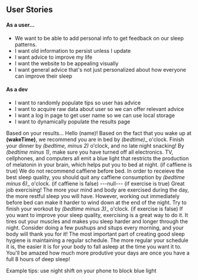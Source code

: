## User Stories

#### As a user...
- We want to be able to add personal info to get feedback on our sleep patterns.
- I want old information to persist unless I update
- I want advice to improve my life
- I want the website to be appealing visually
- I want general advice that's not just personalized about how everyone can improve their sleep

#### As a dev
- I want to randomly populate tips so user has advice
- I want to acquire raw data about user so we can offer relevant advice
- I want a log in page to get user name so we can use local storage
- I want to dynamically populate the results page


Based on your results...
Hello (name)! Based on the fact that you wake up at __(wakeTime)__, we recommend you are in bed by _(bedtime)__ o'clock.
Finish your dinner by _(bedtime, minus 2)_ o'clock, and no late night snacking!
By _(bedtime minus 1)_, make sure you have turned off all electronics. TV, cellphones, and computers all emit a blue light that restricts the production of melatonin in your brain, which helps put you to bed at night.
(if caffiene is true) We do not recommend caffiene before bed. In order to receieve the best sleep quality, you should quit any caffiene consumption by _(bedtime minus 6)__ o'clock.
(if caffiene is false) ---null---
(if exercise is true) Great job exercising! The more your mind and body are exercised during the day, the more restful sleep you will have. However, working out immediately before bed can make it harder to wind down at the end of the night. Try to finish your workout by _(bedtime minus 3)__ o'clock.
(if exercise is false) If you want to improve your sleep quality, exercising is a great way to do it. It tires out your muscles and makes you sleep harder and longer through the night. Consider doing a few pushups and situps every morning, and your body will thank you for it!
The most important part of creating good sleep hygiene is maintaining a regular schedule. The more regular your schedule it is, the easier it is for your body to fall asleep at the time you want it to. You'll be amazed how much more produtive your days are once you have a full 8 hours of deep sleep!

Example tips:
use night shift on your phone to block blue light
